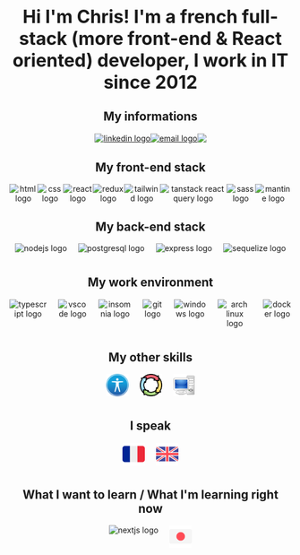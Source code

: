 <body>

<h1 align="center" style="font-size:2rem;">Hi I'm Chris! I'm a french full-stack (more front-end & React oriented) developer, I work in IT since 2012</h1>

<h2 align="center">My informations</h2>

<div align="center" style="display:flex; justify-content:center;">
        <a href= "https://www.linkedin.com/in/chris-berlant" target="_blank">
            <img src="https://img.shields.io/badge/my_linkedin-%230077B5.svg?style=for-the-badge&logo=linkedin&logoColor=white" alt="linkedin logo" />
        </a> 
        <a href="mailto:chris.berlant@gmail.com" target="_blank">
            <img src="https://img.shields.io/badge/send_me_an_email-%23121011.svg?style=for-the-badge&logo=gmail&logoColor=red" alt="email logo" />
        </a>
        <a href="https://chrisberlant.github.io" target="_blank">
            <img src="https://img.shields.io/badge/my_portfolio-%23121011.svg?style=for-the-badge&logo=bookstack&logoColor=white" />
        </a>
</div>

<h2 align="center">My front-end stack</h2>

<div align="center" style="display: flex; justify-content: center;">
    <img src="https://img.shields.io/badge/html5-%23E34F26.svg?style=for-the-badge&logo=html5&logoColor=white" alt="html logo" />
    <img src="https://img.shields.io/badge/css3-%231572B6.svg?style=for-the-badge&logo=css3&logoColor=white" alt="css logo" />
    <img src="https://img.shields.io/badge/react-%2320232a.svg?style=for-the-badge&logo=react&logoColor=%2361DAFB" alt="react logo" />
    <img src="https://img.shields.io/badge/redux-%23593d88.svg?style=for-the-badge&logo=redux&logoColor=white" alt="redux logo" />
    <img src="https://img.shields.io/badge/tailwindcss-%2338B2AC.svg?style=for-the-badge&logo=tailwind-css&logoColor=white" alt="tailwind logo" />
    <img src="https://img.shields.io/badge/-React%20Query-FF4154?style=for-the-badge&logo=react%20query&logoColor=white" alt="tanstack react query logo" />
    <img src="https://img.shields.io/badge/SASS-hotpink.svg?style=for-the-badge&logo=SASS&logoColor=white" alt="sass logo" />
    <img src="https://img.shields.io/badge/Mantine-ffffff?style=for-the-badge&logo=Mantine&logoColor=339af0" alt="mantine logo" />
</div>

<h2 align="center">My back-end stack</h2>

<div align="center" style="display: flex; justify-content: center; gap: 20px; margin-bottom: 40px;">
    <img src="https://img.shields.io/badge/node.js-6DA55F?style=for-the-badge&logo=node.js&logoColor=white" alt="nodejs logo" />
    <img src="https://img.shields.io/badge/postgres-%23316192.svg?style=for-the-badge&logo=postgresql&logoColor=white" alt="postgresql logo" />
    <img src="https://img.shields.io/badge/express.js-%23404d59.svg?style=for-the-badge&logo=express&logoColor=%2361DAFB" alt="express logo" />
    <img src="https://img.shields.io/badge/Sequelize-52B0E7?style=for-the-badge&logo=Sequelize&logoColor=white" alt="sequelize logo" />
</div>

<h2 align="center">My work environment</h2>

<div align="center" style="display: flex; justify-content: center; gap: 20px; margin-bottom: 40px;">
    <img src="https://img.shields.io/badge/typescript-%23007ACC.svg?style=for-the-badge&logo=typescript&logoColor=white" alt="typescript logo"/>
    <img src="https://img.shields.io/badge/Visual%20Studio%20Code-0078d7.svg?style=for-the-badge&logo=visual-studio-code&logoColor=white" alt="vscode logo"/>
    <img src="https://img.shields.io/badge/Insomnia-black?style=for-the-badge&logo=insomnia&logoColor=5849BE" alt="insomnia logo"/>
    <img src="https://img.shields.io/badge/git-%23F05033.svg?style=for-the-badge&logo=git&logoColor=white" alt="git logo" />
    <img src="https://img.shields.io/badge/Windows-0078D6?style=for-the-badge&logo=windows&logoColor=white" alt="windows logo" />
    <img src="https://img.shields.io/badge/Arch%20Linux-1793D1?logo=arch-linux&logoColor=fff&style=for-the-badge" alt="arch linux logo"/>
    <img src="https://img.shields.io/badge/docker-%230db7ed.svg?style=for-the-badge&logo=docker&logoColor=white" alt="docker logo"/>
</div>

<h2 align="center">My other skills</h2>

<div align="center" style="display: flex; justify-content: center; gap: 20px; margin-bottom: 40px;">
    <img src="./img/accessibility-logo.svg" alt="accessibility logo" height="40" />
    <img src="./img/agile-logo.png" alt="agile methodology logo" height="40" />
    <img src="./img/it-logo.svg" alt="IT logo" height="40" />
</div>

<h2 align="center">I speak</h2>

<div align="center" style="display: flex; justify-content: center; gap: 20px; margin-bottom: 40px;">
    <img src="./img/french-flag.svg" alt="french flag" height="40" />
    <img src="./img/uk-flag.svg" alt="UK flag" height="40" />
</div>

<h2 align="center">What I want to learn / What I'm learning right now</h2>

<div align="center" style="display: flex; justify-content:center; gap: 20px; margin-bottom: 40px;">
    <img src="https://img.shields.io/badge/Next-black?style=for-the-badge&logo=next.js&logoColor=white" alt="nextjs logo" />
    <img src="./img/japanese-flag.svg" alt="japanese flag" height="40" />
</div>

</body>
